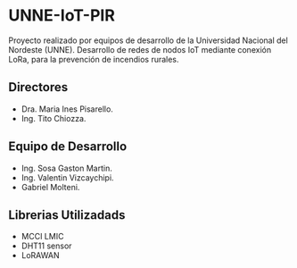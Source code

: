 # UNNE-IoT-PIR
Proyecto realizado por equipos de desarrollo de la Universidad Nacional del Nordeste (UNNE). Desarrollo de redes de nodos IoT mediante conexión LoRa, para la prevención de incendios rurales. 

## Directores
- Dra. Maria Ines Pisarello.
- Ing. Tito Chiozza.

## Equipo de Desarrollo
- Ing. Sosa Gaston Martin.
- Ing. Valentin Vizcaychipi.
- Gabriel Molteni.


## Librerias Utilizadads
- MCCI LMIC
- DHT11 sensor
- LoRAWAN
